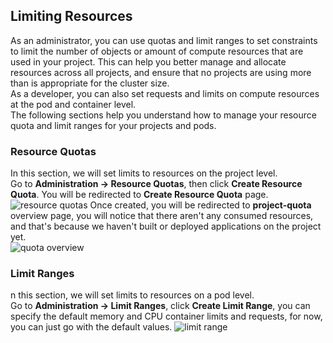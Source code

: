 ## Limiting Resources
As an administrator, you can use quotas and limit ranges to set constraints to limit the number of objects or amount of compute resources that are used in your project. This can help you better manage and allocate resources across all projects, and ensure that no projects are using more than is appropriate for the cluster size.<br>
As a developer, you can also set requests and limits on compute resources at the pod and container level.<br>
The following sections help you understand how to manage your resource quota and limit ranges for your projects and pods.

### Resource Quotas
In this section, we will set limits to resources on the project level.</br>
Go to <b>Administration → Resource Quotas</b>, then click <b>Create Resource Quota</b>. You will be redirected to <b>Create Resource Quota</b> page.
![resource quotas](https://user-images.githubusercontent.com/36239840/96685579-5f4b8280-138e-11eb-8f45-1559bc03f5f6.JPG)
Once created, you will be redirected to <b>project-quota</b> overview page, you will notice that there aren't any consumed resources, and that's because we haven't built or deployed applications on the project yet.<br>
![quota overview](https://user-images.githubusercontent.com/36239840/96686968-4d6adf00-1390-11eb-82be-438a340ecdce.JPG)

### Limit Ranges
n this section, we will set limits to resources on a pod level.<br>
Go to <b>Administration → Limit Ranges</b>, click <b>Create Limit Range</b>, you can specify the default memory and CPU container limits and requests, for now, you can just go with the default values.
![limit range](https://user-images.githubusercontent.com/36239840/96687148-8a36d600-1390-11eb-8449-eb54ffb86f7a.JPG)
